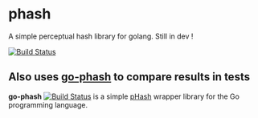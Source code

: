 phash
=====

A simple perceptual hash library for golang. Still in dev !

[![Build Status](https://travis-ci.org/azr/phash.svg?branch=master)](https://travis-ci.org/azr/phash)

Also uses [go-phash](https://github.com/kavu/go-phash) to compare results in tests
----------------------------------------------

**go-phash** [![Build Status](https://travis-ci.org/kavu/go-phash.png?branch=master)](https://travis-ci.org/kavu/go-phash) is a simple [pHash](http://phash.org) wrapper library for the Go programming language.
